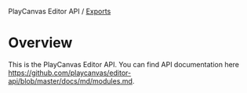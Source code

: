 PlayCanvas Editor API / [Exports](../../modules.md)

# Overview

This is the PlayCanvas Editor API. You can find API documentation here https://github.com/playcanvas/editor-api/blob/master/docs/md/modules.md.
